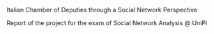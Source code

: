 Italian Chamber of Deputies through a Social Network Perspective

Report of the project for the exam of Social Network Analysis @ UniPi
